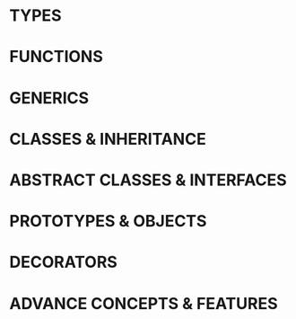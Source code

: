 # TYPES
# FUNCTIONS
# GENERICS
# CLASSES & INHERITANCE
# ABSTRACT CLASSES & INTERFACES
# PROTOTYPES & OBJECTS
# DECORATORS
# ADVANCE CONCEPTS & FEATURES

